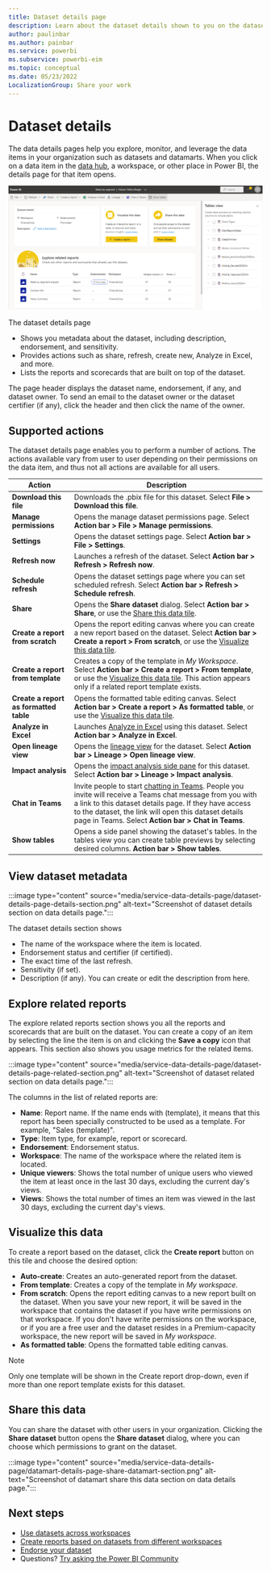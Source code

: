 ```yaml
---
title: Dataset details page
description: Learn about the dataset details shown to you on the dataset details page.
author: paulinbar
ms.author: painbar
ms.service: powerbi
ms.subservice: powerbi-eim
ms.topic: conceptual
ms.date: 05/23/2022
LocalizationGroup: Share your work
---
```

# Dataset details

The data details pages help you explore, monitor, and leverage the data items in your organization such as datasets and datamarts. When you click on a data item in the [data hub](./service-data-hub.md), a workspace, or other place in Power BI, the details page for that item opens.

[ ![Screenshot of dataset details page.](media/service-data-details-page/dataset-details-page-inline-and-expanded.png)](media/service-data-details-page/dataset-details-page-inline-and-expanded.png#lightbox)

The dataset details page
* Shows you metadata about the dataset, including description, endorsement, and sensitivity.
* Provides actions such as share, refresh, create new, Analyze in Excel, and more.
* Lists the reports and scorecards that are built on top of the dataset.

The page header displays the dataset name, endorsement, if any, and dataset owner. To send an email to the dataset owner or the dataset certifier (if any), click the header and then click the name of the owner.

## Supported actions

The dataset details page enables you to perform a number of actions. The actions available vary from user to user depending on their permissions on the data item, and thus not all actions are available for all users.

| Action | Description |
|--|--|
| **Download this file** | Downloads the .pbix file for this dataset. Select **File > Download this file**. |
| **Manage permissions** | Opens the manage dataset permissions page. Select **Action bar > File > Manage permissions**. |
| **Settings** | Opens the dataset settings page. Select **Action bar > File > Settings**. |
| **Refresh now** | Launches a refresh of the dataset. Select **Action bar > Refresh > Refresh now**. |
| **Schedule refresh** | Opens the dataset settings page where you can set scheduled refresh. Select **Action bar > Refresh > Schedule refresh**. |
| **Share** | Opens the **Share dataset** dialog. Select **Action bar > Share**, or use the [Share this data tile](#share-this-data). |
| **Create a report from scratch** | Opens the report editing canvas where you can create a new report based on the dataset. Select **Action bar > Create a report > From scratch**, or use the [Visualize this data tile](#visualize-this-data). |
| **Create a report from template** | Creates a copy of the template in *My Workspace*. Select **Action bar > Create a report > From template**, or use the [Visualize this data tile](#visualize-this-data). This action appears only if a related report template exists. |
| **Create a report as formatted table** | Opens the formatted table editing canvas. Select **Action bar > Create a report > As formatted table**, or use the [Visualize this data tile](#visualize-this-data).|
| **Analyze in Excel** | Launches [Analyze in Excel](../collaborate-share/service-analyze-in-excel.md) using this dataset. Select **Action bar > Analyze in Excel**. |
| **Open lineage view** | Opens the [lineage view](../collaborate-share/service-data-lineage.md) for the dataset. Select **Action bar > Lineage > Open lineage view**. |
| **Impact analysis** | Opens the [impact analysis side pane](../collaborate-share/service-dataset-impact-analysis.md) for this dataset. Select **Action bar > Lineage > Impact analysis**. |
| **Chat in Teams** | Invite people to start [chatting in Teams](../collaborate-share/service-share-report-teams.md). People you invite will receive a Teams chat message from you with a link to this dataset details page. If they have access to the dataset, the link will open this dataset details page in Teams. Select **Action bar > Chat in Teams**. |
| **Show tables** | Opens a side panel showing the dataset's tables. In the tables view you can create table previews by selecting desired columns. **Action bar > Show tables**. |

## View dataset metadata

:::image type="content" source="media/service-data-details-page/dataset-details-page-details-section.png" alt-text="Screenshot of dataset details section on data details page.":::

The dataset details section shows
* The name of the workspace where the item is located.
* Endorsement status and certifier (if certified).
* The exact time of the last refresh.
* Sensitivity (if set).
* Description (if any). You can create or edit the description from here.

## Explore related reports

The explore related reports section shows you all the reports and scorecards that are built on the dataset. You can create a copy of an item by selecting the line the item is on and clicking the **Save a copy** icon that appears. This section also shows you usage metrics for the related items.

:::image type="content" source="media/service-data-details-page/dataset-details-page-related-section.png" alt-text="Screenshot of dataset related section on data details page.":::

The columns in the list of related reports are:
* **Name**: Report name. If the name ends with (template), it means that this report has been specially constructed to be used as a template. For example, "Sales (template)".
* **Type**: Item type, for example, report or scorecard.
* **Endorsement**: Endorsement status.
* **Workspace**: The name of the workspace where the related item is located.
* **Unique viewers**: Shows the total number of unique users who viewed the item at least once in the last 30 days, excluding the current day's views.
* **Views**: Shows the total number of times an item was viewed in the last 30 days, excluding the current day's views.

## Visualize this data

To create a report based on the dataset, click the **Create report** button on this tile and choose the desired option:

* **Auto-create**: Creates an auto-generated report from the dataset.
* **From template**: Creates a copy of the template in *My workspace*.
* **From scratch**: Opens the report editing canvas to a new report built on the dataset. When you save your new report, it will be saved in the workspace that contains the dataset if you have write permissions on that workspace. If you don't have write permissions on the workspace, or if you are a free user and the dataset resides in a Premium-capacity workspace, the new report will be saved in *My workspace*.
* **As formatted table**: Opens the formatted table editing canvas.

>[!NOTE]
> Only one template will be shown in the Create report drop-down, even if more than one report template exists for this dataset.

## Share this data

You can share the dataset with other users in your organization. Clicking the **Share dataset** button opens the **Share dataset** dialog, where you can choose which permissions to grant on the dataset.

:::image type="content" source="media/service-data-details-page/datamart-details-page-share-datamart-section.png" alt-text="Screenshot of datamart share this data section on data details page.":::
  
## Next steps
* [Use datasets across workspaces](service-datasets-across-workspaces.md)
* [Create reports based on datasets from different workspaces](service-datasets-discover-across-workspaces.md)
* [Endorse your dataset](../collaborate-share/service-endorse-content.md)
* Questions? [Try asking the Power BI Community](https://community.powerbi.com/)
